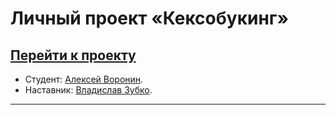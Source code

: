 # Личный проект «Кексобукинг»

## [Перейти к проекту](https://voroninadm.github.io/1790721-keksobooking-25/)

* Студент: [Алексей Воронин](https://up.htmlacademy.ru/javascript/25/user/1790721).
* Наставник: [Владислав Зубко](https://htmlacademy.ru/profile/whatislove).
---
